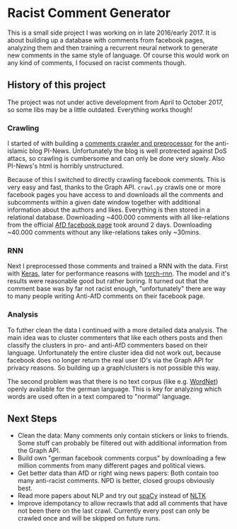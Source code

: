 # Racist Comment Generator

This is a small side project I was working on in late 2016/early 2017. It is about building up a database with comments from facebook pages, analyzing them and then training a recurrent neural network to generate new comments in the same style of language. Of course this would work on any kind of comments, I focused on racist comments though.

## History of this project
The project was not under active development from April to October 2017, so some libs may be a little outdated. Everything works though!

### Crawling
I started of with building a [comments crawler and preprocessor](https://github.com/birnbaum/pi-news-preprocessor) for the anti-islamic blog PI-News. Unfortunately the blog is well protrected against DoS attacs, so crawling is cumbersome and can only be done very slowly. Also PI-News's html is horribly unstructured.

Because of this I switched to directly crawling facebook comments. This is very easy and fast, thanks to the Graph API. `crawl.py` crawls one or more facebook pages you have access to and downloads all the comments and subcomments within a given date window together with additional information about the authors and likes. Everything is then stored in a relational database. Downloading ~400.000 comments with all like-relations from the official [AfD facebook page](https://www.facebook.com/alternativefuerde/) took around 2 days. Downloading ~40.000 comments without any like-relations takes only ~30mins.

### RNN
Next I preprocessed those comments and trained a RNN with the data. First with [Keras](https://github.com/fchollet/keras), later for performance reasons with [torch-rnn](https://github.com/jcjohnson/torch-rnn). The model and it's results were reasonable good but rather boring. It turned out that the comment base was by far not racist enough, "unfortunately" there are way to many people writing Anti-AfD comments on their facebook page.

### Analysis
To futher clean the data I continued with a more detailed data analysis. The main idea was to cluster commenters that like each others posts and then classify the clusters in pro- and anti-AfD commenters based on their language. Unfortunately the entire cluster idea did not work out, because facebook does no longer return the real user ID's via the Graph API for privacy reasons. So building up a graph/clusters is not possible this way.

The second problem was that there is no text corpus (like e.g. [WordNet](https://wordnet.princeton.edu/)) openly available for the german language. This is key for analyzing which words are used often in a text compared to "normal" language.

## Next Steps
- Clean the data: Many comments only contain stickers or links to friends. Some stuff can probably be filtered out with additional information from the Graph API.
- Build own "german facebook comments corpus" by downloading a few million comments from many different pages and political views.
- Get better data than AfD or right wing news papers: Both contain too many anti-racist comments. NPD is better, closed groups obviously best.
- Read more papers about NLP and try out [spaCy](https://spacy.io/) instead of [NLTK](http://www.nltk.org/)
- Improve idempotancy to allow recrawls that add all comments that have not been there on the last crawl. Currently every post can only be crawled once and will be skipped on future runs.